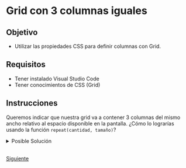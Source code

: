 # Grid con 3 columnas iguales

## Objetivo
- Utilizar las propiedades CSS para definir columnas con Grid.
## Requisitos
- Tener instalado Visual Studio Code
- Tener conocimientos de CSS (Grid)

## Instrucciones

Queremos indicar que nuestra grid va a contener 3 columnas del mismo ancho
relativo al espacio disponible en la pantalla. ¿Cómo lo lograrías usando la
función `repeat(cantidad, tamaño)`?

<details>
  <summary>Posible Solución</summary>

```css
.features {
  display: grid;
  grid-template-columns: repeat(3, 1fr);
}
```

</details>
<br/>

[Siguiente](../reto-02/README.md)